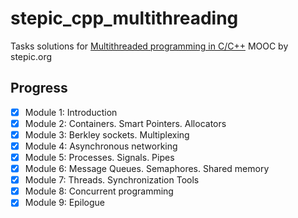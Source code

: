 # stepic_cpp_multithreading

Tasks solutions for [Multithreaded programming in C/C++](https://stepic.org/course/149) 
MOOC by stepic.org

## Progress

- [x] Module 1: Introduction
- [x] Module 2: Containers. Smart Pointers. Allocators 
- [x] Module 3: Berkley sockets. Multiplexing
- [x] Module 4: Asynchronous networking
- [x] Module 5: Processes. Signals. Pipes
- [x] Module 6: Message Queues. Semaphores. Shared memory
- [x] Module 7: Threads. Synchronization Tools
- [x] Module 8: Concurrent programming
- [x] Module 9: Epilogue
